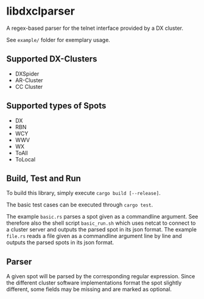 # libdxclparser

A regex-based parser for the telnet interface provided by a DX cluster.

See `example/` folder for exemplary usage.


## Supported DX-Clusters

* DXSpider
* AR-Cluster
* CC Cluster

## Supported types of Spots

* DX
* RBN
* WCY
* WWV
* WX
* ToAll
* ToLocal

## Build, Test and Run

To build this library, simply execute `cargo build [--release]`.

The basic test cases can be executed through `cargo test`.

The example `basic.rs` parses a spot given as a commandline argument. See therefore also the shell script `basic_run.sh` which uses netcat to connect to a cluster server and outputs the parsed spot in its json format.
The example `file.rs` reads a file given as a commandline argument line by line and outputs the parsed spots in its json format.


## Parser

A given spot will be parsed by the corresponding regular expression. Since the different cluster software implementations format the spot slightly different, some fields may be missing and are marked as optional.